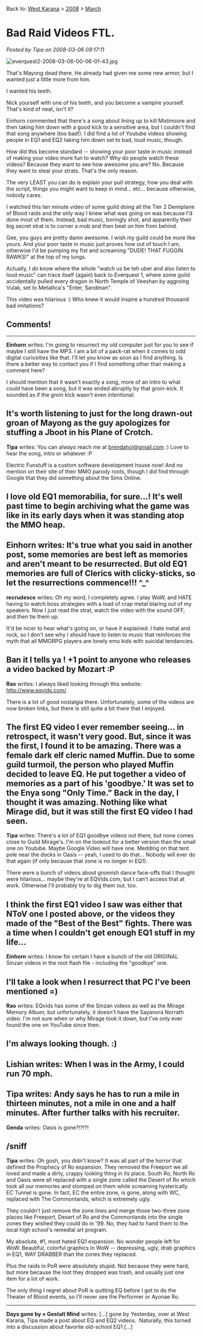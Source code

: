 Back to: [West Karana](/posts/westkarana.md) > [2008](/posts/2008/westkarana.md) > [March](./westkarana.md)
# Bad Raid Videos FTL.

*Posted by Tipa on 2008-03-06 09:17:11*

![everquest2-2008-03-06-00-06-01-43.jpg](../../../uploads/2008/03/everquest2-2008-03-06-00-06-01-43.jpg)

That's Mayong dead there. He already had given me some new armor, but I wanted just a little more from him.

I wanted his teeth.

Nick yourself with one of his teeth, and you become a vampire yourself. That's kind of neat, isn't it?

Einhorn commented that there's a song about lining up to kill Mistmoore and then taking him down with a good kick to a sensitive area, but I couldn't find that song anywhere (too bad!). I did find a lot of Youtube videos showing people in EQ1 and EQ2 taking him down set to bad, loud music, though.

How did this become standard -- showing your poor taste in music instead of making your video more fun to watch? Why do people watch these videos? Because they want to see how awesome you are? No. Because they want to steal your strats. That's the only reason.

The very LEAST you can do is explain your pull strategy, how you deal with the script, things you might want to keep in mind... etc... because otherwise, nobody cares.

I watched this ten minute video of some guild doing all the Tier 2 Demiplane of Blood raids and the only way I knew what was going on was because I'd done most of them. Instead, bad music, boringly shot, and apparently their big secret strat is to corner a mob and then beat on him from behind.

Gee, you guys are pretty damn awesome. I wish my guild could be more like yours. And your poor taste in music just proves how out of touch I am, otherwise I'd be pumping my fist and screaming "DUDE! THAT FUGGIN RAWKS!" at the top of my lungs.

Actually, I *do* know where the whole "watch us be teh uber and also listen to loud music" can trace itself (again) back to Everquest 1, where some guild accidentally pulled every dragon in North Temple of Veeshan by aggroing Vulak, set to Metallica's "Enter, Sandman".

This video was hilarious :) Who knew it would inspire a hundred thousand bad imitations?

## Comments!
---
**Einhorn** writes: I'm going to resurrect my old computer just for you to see if maybe I still have the MP3. I am a bit of a pack-rat when it comes to odd digital curiosities like that. I'll let you know as soon as I find anything. Is there a better way to contact you if I find something other than making a comment here?

I should mention that it wasn't exactly a song, more of an intro to what could have been a song, but it was ended abruptly by that groin-kick. It sounded as if the groin kick wasn't even intentional.

It's worth listening to just for the long drawn-out groan of Mayong as the guy apologizes for stuffing a Jboot in his Plane of Crotch.
---
**Tipa** writes: You can always reach me at brendahol@gmail.com :) Love to hear the song, intro or whatever :P

Electric Funstuff is a custom software development house now! And no mention on their site of their MMO parody roots, though I did find through Google that they did something about the Sims Online.

I love old EQ1 memorabilia, for sure...! It's well past time to begin archiving what the game was like in its early days when it was standing atop the MMO heap.
---
**Einhorn** writes: It's true what you said in another post, some memories are best left as memories and aren't meant to be resurrected. But old EQ1 memories are full of Clerics with clicky-sticks, so let the resurrections commence!!! ^\_^
---
**recrudesce** writes: Oh my word, I completely agree. I play WoW, and HATE having to watch boss strategies with a load of crap metal blaring out of my speakers. Now I just read the strat, watch the video with the sound OFF, and then tie them up.

It'd be nicer to hear what's going on, or have it explained. I hate metal and rock, so I don't see why I should have to listen to music that reinforces the myth that all MMORPG players are lonely emo kids with suicidal tendancies.

Ban it I tells ya ! +1 point to anyone who releases a video backed by Mozart :P
---
**Rao** writes: I always liked looking through this website: http://www.eqvids.com/ 

There is a lot of good nostalgia there. Unfortunately, some of the videos are now broken links, but there is still quite a bit there that I enjoyed.

The first EQ video I ever remember seeing... in retrospect, it wasn't very good. But, since it was the first, I found it to be amazing. There was a female dark elf cleric named Muffin. Due to some guild turmoil, the person who played Muffin decided to leave EQ. He put together a video of memories as a part of his 'goodbye.' It was set to the Enya song "Only Time." Back in the day, I thought it was amazing. Nothing like what Mirage did, but it was still the first EQ video I had seen.
---
**Tipa** writes: There's a lot of EQ1 goodbye videos out there, but none comes close to Guild Mirage's. I'm on the lookout for a better version than the small one on Youtube. Maybe Google Video will have one. Medding on that tent pole near the docks in Oasis -- yeah, I used to do that... Nobody will ever do that again (if only because that zone is no longer in EQ1).

There were a bunch of videos about gnomish dance face-offs that I thought were hilarious... maybe they're at EQVids.com, but I can't access that at work. Otherwise I'll probably try to dig them out, too.

I think the first EQ1 video I saw was either that NToV one I posted above, or the videos they made of the "Best of the Best" fights. There was a time when I couldn't get enough EQ1 stuff in my life...
---
**Einhorn** writes: I know for certain I have a bunch of the old ORIGINAL Sinzan videos in the root flash file - including the "goodbye" one.

I'll take a look when I resurrect that PC I've been mentioned =)
---
**Rao** writes: EQvids has some of the Sinzan videos as well as the Mirage Memory Album, but unfortunately, it doesn't have the Sayanora Norrath video. I'm not sure when or why Mirage took it down, but I've only ever found the one on YouTube since then.

I'm always looking though. :)
---
**Lishian** writes: When I was in the Army, I could run 70 mph.
---
**Tipa** writes: Andy says he has to run a mile in thirteen minutes, not a mile in one and a half minutes. After further talks with his recruiter.
---
**Genda** writes: Oasis is gone?!?!?!

/sniff
---
**Tipa** writes: Oh gosh, you didn't know? It was all part of the horror that defined the Prophecy of Ro expansion. They removed the Freeport we all loved and made a dirty, crappy looking thing in its place. South Ro, North Ro and Oasis were all replaced with a single zone called the Desert of Ro which took all our memories and stomped on them while screaming hysterically. EC Tunnel is gone. In fact, EC the entire zone, is gone, along with WC, replaced with The Commonlands, which is extremely ugly.

They couldn't just remove the zone lines and merge those two-three zone places like Freeport, Desert of Ro and the Commonlands into the single zones they wished they could do in '99. No, they had to hand them to the local high school's remedial art program.

My absolute, #1, most hated EQ1 expansion. No wonder people left for WoW. Beautiful, colorful graphics in WoW -- depressing, ugly, drab graphics in EQ1, WAY DRABBER than the zones they replaced.

Plus the raids in PoR were absolutely stupid. Not because they were hard, but more because the loot they dropped was trash, and usually just one item for a lot of work.

The only thing I regret about PoR is quitting EQ before I got to do the Theater of Blood events, so I'll never see the Performer or Ayonae Ro.

---
**Days gone by &laquo; Gestalt Mind** writes: [...] gone by Yesterday, over at West Karana, Tipa made a post about EQ and EQ2 videos.  Naturally, this turned into a discussion about favorite old-school EQ1 [...]
